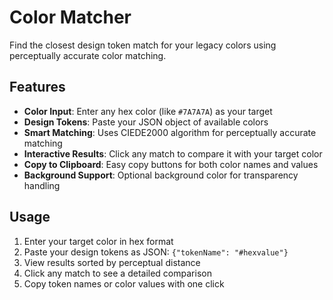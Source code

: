 # Color Matcher

Find the closest design token match for your legacy colors using perceptually accurate color matching.

## Features

- **Color Input**: Enter any hex color (like `#7A7A7A`) as your target
- **Design Tokens**: Paste your JSON object of available colors
- **Smart Matching**: Uses CIEDE2000 algorithm for perceptually accurate matching
- **Interactive Results**: Click any match to compare it with your target color
- **Copy to Clipboard**: Easy copy buttons for both color names and values
- **Background Support**: Optional background color for transparency handling

## Usage

1. Enter your target color in hex format
2. Paste your design tokens as JSON: `{"tokenName": "#hexvalue"}`
3. View results sorted by perceptual distance
4. Click any match to see a detailed comparison
5. Copy token names or color values with one click
